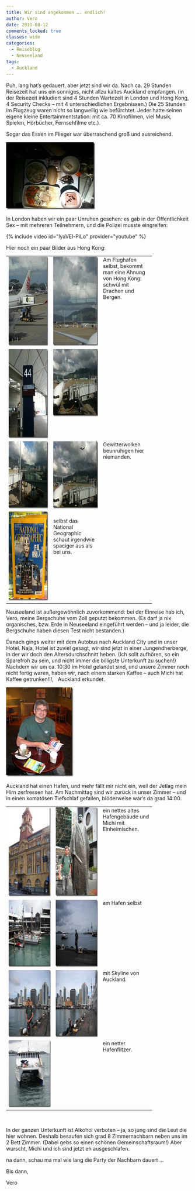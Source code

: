 ```yaml
---
title: Wir sind angekommen …. endlich!
author: Vero
date: 2011-08-12
comments_locked: true
classes: wide
categories:
  - Reiseblog
  - Neuseeland
tags:
  - Auckland
---
```


<p>Puh, lang hat&rsquo;s gedauert, aber jetzt sind wir da. Nach ca. 29 Stunden Reisezeit hat uns ein sonniges, nicht allzu kaltes Auckland empfangen. (in der Reisezeit inkludiert sind 4 Stunden Wartezeit in London und Hong Kong, 4 Security Checks &ndash; mit 4 unterschiedlichen Ergebnissen.) Die 25 Stunden im Flugzeug waren nicht so langweilig wie bef&uuml;rchtet. Jeder hatte seinen eigene kleine Entertainmentstation: mit ca. 70 Kinofilmen, viel Musik, Spielen, H&ouml;rb&uuml;cher, Fernsehfilme etc.).&nbsp;</p>
<p>Sogar das Essen im Flieger war &uuml;berraschend gro&szlig; und ausreichend.</p>
<p><a href="/assets/images/2011/08/IMG_0548.jpg"><img src="/assets/images/2011/08/IMG_0548_thumb.jpg" width="244" height="184" alt="IMG_0548" border="0" /></a></p>
<p>In London haben wir ein paar Unruhen gesehen: es gab in der &Ouml;ffentlichkeit Sex &ndash; mit mehreren Teilnehmern, und die Polizei musste eingreifen:</p>
{% include video id="lyaVEl-PiLo" provider="youtube" %}
<p>Hier noch ein paar Bilder aus Hong Kong:</p>
<table style="width: 400px;" border="0" cellspacing="0" cellpadding="2">
<tbody>
<tr>
<td valign="top" width="133"><a href="/assets/images/2011/08/DSCN0507.jpg"><img src="/assets/images/2011/08/DSCN0507_thumb.jpg" width="184" height="244" alt="DSCN0507" border="0" /></a></td>
<td valign="top" width="133"><a href="/assets/images/2011/08/DSCN0508.jpg"><img src="/assets/images/2011/08/DSCN0508_thumb.jpg" width="184" height="244" alt="DSCN0508" border="0" /></a></td>
<td valign="top" width="133">Am Flughafen selbst, bekommt man eine Ahnung von Hong Kong: schw&uuml;l mit Drachen und Bergen.</td>
</tr>
<tr>
<td valign="top" width="133"><a href="/assets/images/2011/08/IMG_0549.jpg"><img src="/assets/images/2011/08/IMG_0549_thumb.jpg" width="184" height="244" alt="IMG_0549" border="0" /></a></td>
<td valign="top" width="133"><a href="/assets/images/2011/08/IMG_0550.jpg"><img src="/assets/images/2011/08/IMG_0550_thumb.jpg" width="244" height="184" alt="IMG_0550" border="0" /></a></td>
<td valign="top" width="133">&nbsp;</td>
</tr>
<tr>
<td valign="top" width="133"><a href="/assets/images/2011/08/IMG_0551.jpg"><img src="/assets/images/2011/08/IMG_0551_thumb.jpg" width="244" height="184" alt="IMG_0551" border="0" /></a></td>
<td valign="top" width="133"><a href="/assets/images/2011/08/IMG_0552.jpg"><img src="/assets/images/2011/08/IMG_0552_thumb.jpg" width="244" height="184" alt="IMG_0552" border="0" /></a></td>
<td valign="top" width="133">Gewitterwolken beunruhigen hier niemanden.</td>
</tr>
<tr>
<td valign="top" width="133"><a href="/assets/images/2011/08/IMG_0553.jpg"><img src="/assets/images/2011/08/IMG_0553_thumb.jpg" width="184" height="244" alt="IMG_0553" border="0" /></a></td>
<td valign="top" width="133"><br />selbst das National Geographic schaut irgendwie spaciger aus als bei uns.</td>
<td valign="top" width="133">&nbsp;</td>
</tr>
</tbody>
</table>
<p>Neuseeland ist au&szlig;ergew&ouml;hnlich zuvorkommend: bei der Einreise hab ich, Vero, meine Bergschuhe vom Zoll geputzt bekommen. (Es darf ja nix organisches, bzw. Erde in Neuseeland eingef&uuml;hrt werden &ndash; und ja leider, die Bergschuhe haben diesen Test nicht bestanden.)</p>
<p>Danach gings weiter mit dem Autobus nach Auckland City und in unser Hotel. Naja, Hotel ist zuviel gesagt, wir sind jetzt in einer Jungendherberge, in der wir doch den Altersdurchschnitt heben. (Ich sollt aufh&ouml;ren, so ein Sparefroh zu sein, und nicht immer die billigste Unterkunft zu suchen!) Nachdem wir um ca. 10:30 im Hotel gelandet sind, und unsere Zimmer noch nicht fertig waren, haben wir, nach einem starken Kaffee &ndash; auch Michi hat Kaffee getrunken!!!,&nbsp;&nbsp; Auckland erkundet.</p>
<p><a href="/assets/images/2011/08/DSCN0511.jpg"><img src="/assets/images/2011/08/DSCN0511_thumb.jpg" width="184" height="244" alt="DSCN0511" border="0" /></a></p>
<p>Auckland hat einen Hafen, und mehr f&auml;llt mir nicht ein, weil der Jetlag mein Hirn zerfressen hat. Am Nachmittag sind wir zur&uuml;ck in unser Zimmer &ndash; und in einen komat&ouml;sen Tiefschlaf gefallen, bl&ouml;derweise war&rsquo;s da grad 14:00.</p>
<table style="width: 400px;" border="0" cellspacing="0" cellpadding="2">
<tbody>
<tr>
<td valign="top" width="133"><a href="/assets/images/2011/08/DSCN0512.jpg"><img src="/assets/images/2011/08/DSCN0512_thumb.jpg" width="184" height="244" alt="DSCN0512" border="0" /></a></td>
<td valign="top" width="133"><a href="/assets/images/2011/08/DSCN0513.jpg"><img src="/assets/images/2011/08/DSCN0513_thumb.jpg" width="184" height="244" alt="DSCN0513" border="0" /></a></td>
<td valign="top" width="133">ein nettes altes Hafengeb&auml;ude und Michi mit Einheimischen.</td>
</tr>
<tr>
<td valign="top" width="133"><a href="/assets/images/2011/08/DSCN0515.jpg"><img src="/assets/images/2011/08/DSCN0515_thumb.jpg" width="244" height="184" alt="DSCN0515" border="0" /></a></td>
<td valign="top" width="133"><a href="/assets/images/2011/08/DSCN0516.jpg"><img src="/assets/images/2011/08/DSCN0516_thumb.jpg" width="244" height="184" alt="DSCN0516" border="0" /></a></td>
<td valign="top" width="133">am Hafen selbst</td>
</tr>
<tr>
<td valign="top" width="133"><a href="/assets/images/2011/08/DSCN0518.jpg"><img src="/assets/images/2011/08/DSCN0518_thumb.jpg" width="244" height="184" alt="DSCN0518" border="0" /></a></td>
<td valign="top" width="133"><a href="/assets/images/2011/08/DSCN0521.jpg"><img src="/assets/images/2011/08/DSCN0521_thumb.jpg" width="244" height="184" alt="DSCN0521" border="0" /></a></td>
<td valign="top" width="133">mit Skyline von Auckland.</td>
</tr>
<tr>
<td valign="top" width="133"><a href="/assets/images/2011/08/DSCN0519.jpg"><img src="/assets/images/2011/08/DSCN0519_thumb.jpg" width="244" height="184" alt="DSCN0519" border="0" /></a></td>
<td valign="top" width="133">&nbsp;</td>
<td valign="top" width="133">ein netter Hafenflitzer.</td>
</tr>
</tbody>
</table>
<p>&nbsp;</p>
<p>In der ganzen Unterkunft ist Alkohol verboten &ndash; ja, so jung sind die Leut die hier wohnen. Deshalb besaufen sich grad 8 Zimmernachbarn neben uns im 2 Bett Zimmer. (Dabei gebs so einen sch&ouml;nen Gemeinschaftsraum!) Aber wurscht, Michi und ich sind jetzt eh ausgeschlafen.</p>
<p>na dann, schau ma mal wie lang die Party der Nachbarn dauert &hellip;</p>
<p>Bis dann,</p>
<p>Vero</p>
